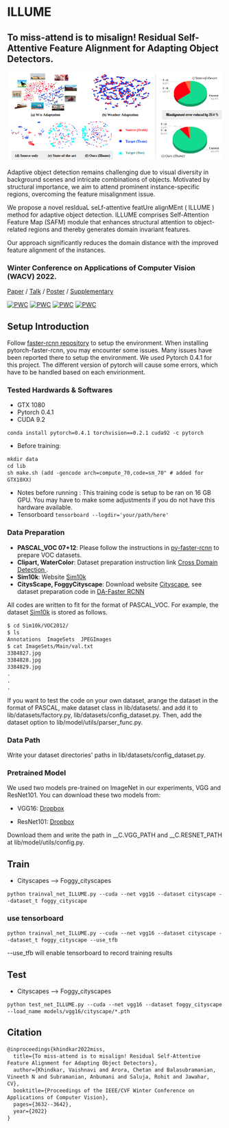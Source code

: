 # ILLUME

## To miss-attend is to misalign! Residual Self-Attentive Feature Alignment for Adapting Object Detectors.

![Visualisation_analysis](https://github.com/Vaishnvi/ILLUME/blob/master/imgs/vis_updted_mis_al_er.png)

Adaptive object detection remains challenging due to visual diversity in background scenes and intricate combinations of objects. Motivated by structural importance, we aim to attend prominent instance-specific regions, overcoming the feature misalignment issue. 

We propose a novel resIduaL seLf-attentive featUre alignMEnt ( ILLUME ) method for adaptive object detection. ILLUME comprises Self-Attention Feature Map (SAFM) module that enhances structural attention to object-related regions and thereby generates domain invariant features.

Our approach significantly reduces the domain distance with the improved feature alignment of the instances.


###  Winter Conference on Applications of Computer Vision (WACV) 2022.

[Paper](https://openaccess.thecvf.com/content/WACV2022/papers/Khindkar_To_Miss-Attend_Is_to_Misalign_Residual_Self-Attentive_Feature_Alignment_for_WACV_2022_paper.pdf) / [Talk](https://youtu.be/sbUWeQJ3lys) / [Poster](https://docs.google.com/presentation/d/1S0Ei25aynJETC15JXNUsN_vqxQG_izMR4h-G5N1Qu1w/edit?usp=sharing) / [Supplementary](https://www.google.com/url?q=https%3A%2F%2Fopenaccess.thecvf.com%2Fcontent%2FWACV2022%2Fsupplemental%2FKhindkar_To_Miss-Attend_Is_WACV_2022_supplemental.pdf&sa=D&sntz=1&usg=AOvVaw2s5mbu0QqXXpS6n0-ao8Qf)

[![PWC](https://img.shields.io/endpoint.svg?url=https://paperswithcode.com/badge/to-miss-attend-is-to-misalign-residual-self/unsupervised-domain-adaptation-on-bdd100k-to)](https://paperswithcode.com/sota/unsupervised-domain-adaptation-on-bdd100k-to?p=to-miss-attend-is-to-misalign-residual-self)
[![PWC](https://img.shields.io/endpoint.svg?url=https://paperswithcode.com/badge/to-miss-attend-is-to-misalign-residual-self/unsupervised-domain-adaptation-on-cityscapes-1)](https://paperswithcode.com/sota/unsupervised-domain-adaptation-on-cityscapes-1?p=to-miss-attend-is-to-misalign-residual-self)
[![PWC](https://img.shields.io/endpoint.svg?url=https://paperswithcode.com/badge/to-miss-attend-is-to-misalign-residual-self/unsupervised-domain-adaptation-on-pascal-voc)](https://paperswithcode.com/sota/unsupervised-domain-adaptation-on-pascal-voc?p=to-miss-attend-is-to-misalign-residual-self)
[![PWC](https://img.shields.io/endpoint.svg?url=https://paperswithcode.com/badge/to-miss-attend-is-to-misalign-residual-self/unsupervised-domain-adaptation-on-sim10k-to-3)](https://paperswithcode.com/sota/unsupervised-domain-adaptation-on-sim10k-to-3?p=to-miss-attend-is-to-misalign-residual-self)


## Setup Introduction
Follow [faster-rcnn repository](https://github.com/jwyang/faster-rcnn.pytorch)
 to setup the environment. When installing pytorch-faster-rcnn, you may encounter some issues.
Many issues have been reported there to setup the environment. We used Pytorch 0.4.1 for this project.
The different version of pytorch will cause some errors, which have to be handled based on each envirionment.

### Tested Hardwards & Softwares
- GTX 1080
- Pytorch 0.4.1
- CUDA 9.2
```
conda install pytorch=0.4.1 torchvision==0.2.1 cuda92 -c pytorch
```
- Before training:
```
mkdir data
cd lib
sh make.sh (add -gencode arch=compute_70,code=sm_70" # added for GTX10XX)
```

- Notes before running : This training code is setup to be ran on 16 GB GPU. You may have to make some adjustments if you do not have this hardware available.
- Tensorboard
`tensorboard --logdir='your/path/here'`


### Data Preparation

* **PASCAL_VOC 07+12**: Please follow the instructions in [py-faster-rcnn](https://github.com/rbgirshick/py-faster-rcnn#beyond-the-demo-installation-for-training-and-testing-models) to prepare VOC datasets.
* **Clipart, WaterColor**: Dataset preparation instruction link [Cross Domain Detection ](https://github.com/naoto0804/cross-domain-detection/tree/master/datasets). 
* **Sim10k**: Website [Sim10k](https://fcav.engin.umich.edu/sim-dataset/)
* **CitysScape, FoggyCityscape**: Download website [Cityscape](https://www.cityscapes-dataset.com/), see dataset preparation code in [DA-Faster RCNN](https://github.com/yuhuayc/da-faster-rcnn/tree/master/prepare_data)

All codes are written to fit for the format of PASCAL_VOC.
For example, the dataset [Sim10k](https://fcav.engin.umich.edu/sim-dataset/) is stored as follows.

```
$ cd Sim10k/VOC2012/
$ ls
Annotations  ImageSets  JPEGImages
$ cat ImageSets/Main/val.txt
3384827.jpg
3384828.jpg
3384829.jpg
.
.
.
```
If you want to test the code on your own dataset, arange the dataset
 in the format of PASCAL, make dataset class in lib/datasets/. and add
 it to  lib/datasets/factory.py, lib/datasets/config_dataset.py. Then, add the dataset option to lib/model/utils/parser_func.py.

### Data Path
Write your dataset directories' paths in lib/datasets/config_dataset.py.

### Pretrained Model

We used two models pre-trained on ImageNet in our experiments, VGG and ResNet101. You can download these two models from:

* VGG16: [Dropbox](https://www.dropbox.com/s/s3brpk0bdq60nyb/vgg16_caffe.pth?dl=0)

* ResNet101: [Dropbox](https://www.dropbox.com/s/iev3tkbz5wyyuz9/resnet101_caffe.pth?dl=0)

Download them and write the path in __C.VGG_PATH and __C.RESNET_PATH at lib/model/utils/config.py.


## Train
- Cityscapes --> Foggy_cityscapes
```
python trainval_net_ILLUME.py --cuda --net vgg16 --dataset cityscape --dataset_t foggy_cityscape
```
### use tensorboard
```
python trainval_net_ILLUME.py --cuda --net vgg16 --dataset cityscape --dataset_t foggy_cityscape --use_tfb
```
--use_tfb will enable tensorboard to record training results

## Test
- Cityscapes --> Foggy_cityscapes
```
python test_net_ILLUME.py --cuda --net vgg16 --dataset foggy_cityscape --load_name models/vgg16/cityscape/*.pth
```

## Citation
```
@inproceedings{khindkar2022miss,
  title={To miss-attend is to misalign! Residual Self-Attentive Feature Alignment for Adapting Object Detectors},
  author={Khindkar, Vaishnavi and Arora, Chetan and Balasubramanian, Vineeth N and Subramanian, Anbumani and Saluja, Rohit and Jawahar, CV},
  booktitle={Proceedings of the IEEE/CVF Winter Conference on Applications of Computer Vision},
  pages={3632--3642},
  year={2022}
}
```




